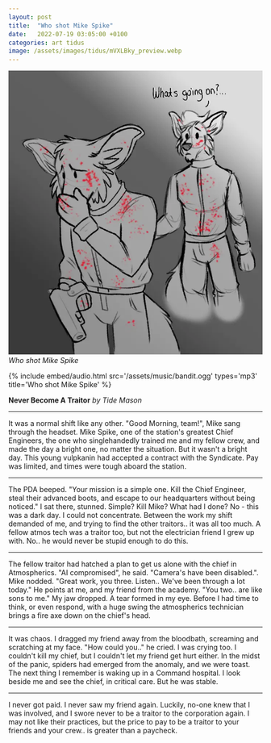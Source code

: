 ```yaml
---
layout: post
title:  "Who shot Mike Spike"
date:   2022-07-19 03:05:00 +0100
categories: art tidus
image: /assets/images/tidus/mVXLBky_preview.webp
---
```

![Who shot Mike Spike](/assets/images/tidus/mVXLBky.webp)
_Who shot Mike Spike_

{%
  include embed/audio.html
  src='/assets/music/bandit.ogg'
  types='mp3'
  title='Who shot Mike Spike'
%}


**Never Become A Traitor**
*by Tide Mason*

----

It was a normal shift like any other. "Good Morning, team!", Mike sang through the headset. Mike Spike, one of the station's greatest Chief Engineers, the one who singlehandedly trained me and my fellow crew, and made the day a bright one, no matter the situation. But it wasn't a bright day. This young vulpkanin had accepted a contract with the Syndicate. Pay was limited, and times were tough aboard the station.


----

The PDA beeped. "Your mission is a simple one. Kill the Chief Engineer, steal their advanced boots, and escape to our headquarters without being noticed." I sat there, stunned. Simple? Kill Mike? What had I done? No - this was a dark day. I could not concentrate. Between the work my shift demanded of me, and trying to find the other traitors.. it was all too much. A fellow atmos tech was a traitor too, but not the electrician friend I grew up with. No.. he would never be stupid enough to do this.

----


The fellow traitor had hatched a plan to get us alone with the chief in Atmospherics. "AI compromised", he said. "Camera's have been disabled.". Mike nodded. "Great work, you three. Listen.. We've been through a lot today." He points at me, and my friend from the academy. "You two.. are like sons to me." My jaw dropped. A tear formed in my eye. Before I had time to think, or even respond, with a huge swing the atmospherics technician brings a fire axe down on the chief's head.

----


It was chaos. I dragged my friend away from the bloodbath, screaming and scratching at my face. "How could you.." he cried. I was crying too. I couldn't kill my chief, but I couldn't let my friend get hurt either. In the midst of the panic, spiders had emerged from the anomaly, and we were toast. The next thing I remember is waking up in a Command hospital. I look beside me and see the chief, in critical care. But he was stable.

----

I never got paid. I never saw my friend again. Luckily, no-one knew that I was involved, and I swore never to be a traitor to the corporation again. I may not like their practices, but the price to pay to be a traitor to your friends and your crew.. is greater than a paycheck.

